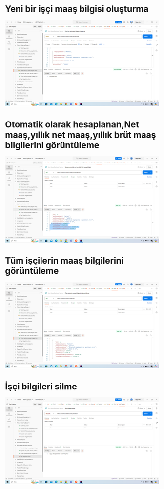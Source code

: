# Yeni bir işçi maaş bilgisi oluşturma

![image alt](https://github.com/fatihturkmens/SalaryCalculation/blob/a873c2c18f1211898c6d5216ab6379d39293793f/Yeni%20bir%20i%C5%9F%C3%A7i%20maa%C5%9F%20bilgisi%20olu%C5%9Fturma.png)

# Otomatik olarak hesaplanan,Net maaş,yıllık net maaş,yıllık brüt maaş bilgilerini görüntüleme
![image alt](https://github.com/fatihturkmens/SalaryCalculation/blob/a873c2c18f1211898c6d5216ab6379d39293793f/Net%20maa%C5%9F%2Cy%C4%B1ll%C4%B1k%20net%20maa%C5%9F%20ve%20y%C4%B1ll%C4%B1k%20br%C3%BCt%20maa%C5%9F.png)

# Tüm işçilerin maaş bilgilerini görüntüleme
![image alt](https://github.com/fatihturkmens/SalaryCalculation/blob/a873c2c18f1211898c6d5216ab6379d39293793f/T%C3%BCm%20i%C5%9F%C3%A7ilerin%20maa%C5%9F%20bilgileri.png)

# İşçi bilgileri silme
![image alt](https://github.com/fatihturkmens/SalaryCalculation/blob/a873c2c18f1211898c6d5216ab6379d39293793f/%C4%B0%C5%9F%C3%A7i%20bilgileri%20silme.png)

